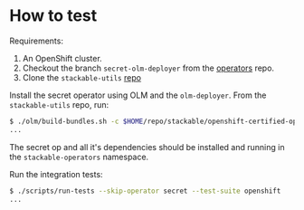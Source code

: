# How to test

Requirements:

1. An OpenShift cluster.
2. Checkout the branch `secret-olm-deployer` from the [operators](https://github.com/stackabletech/openshift-certified-operators/tree/secret-olm-deployer) repo.
3. Clone the `stackable-utils` [repo](https://github.com/stackabletech/stackable-utils)

Install the secret operator using OLM and the `olm-deployer`. From the `stackable-utils` repo, run:

```bash
$ ./olm/build-bundles.sh -c $HOME/repo/stackable/openshift-certified-operators -r 24.11.0 -o secret -d
...
```

The secret op and all it's dependencies should be installed and running in the `stackable-operators` namespace.

Run the integration tests:

```bash
$ ./scripts/run-tests --skip-operator secret --test-suite openshift
...
```

